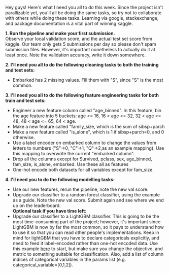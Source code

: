 Hey guys! Here's what I need you all to do this week. Since the project isn't parallizable yet, you'll all be doing the same tasks, so try not to collaborate with others while doing these tasks. Learning via google, stackexchange, and package documentation is a vital part of winning kaggle. 

**1. Run the pipeline and make your first submission.**  
Observe your local validation score, and the actual test set score from kaggle. Our team only gets 5 submissions per day so please don't spam submission files. However, it's important nonetheless to actually do it at least once. Note the validation accuracy, write it down somewhere.

**2. I'll need you all to do the following cleaning tasks to both the training and test sets:**
* Embarked has 2 missing values. Fill them with "S", since "S" is the most common.

**3. I'll need you all to do the following feature engineering tasks for both train and test sets:**
* Engineer a new feature column called "age_binned". In this feature, bin the age feature into 5 buckets: age <= 16, 16 < age <= 32, 32 < age <= 48, 48 < age <= 65, 64 < age. 
* Make a new feature called "family_size, which is the sum of sibsp+parch
* Make a new feature called "is_alone", which is 1 if sibsp+parch=0, and 0 otherwise. 
* Use a label encoder on embarked column to change the values from letters to numbers ("S"->0, "C"->1, "Q"->2,as an example mapping). Use this mapping to overwrite the current "embarked column".
* Drop all the columns except for Survived, pclass, sex, age_binned, fam_size, is_alone, embarked. Use these all as features
* One-hot encode both datasets for all variables except for fam_size.

**4. I'll need you to do the following modelling tasks:**
* Use our new features, rerun the pipeline, note the new val score.
* Upgrade our classifier to a random forest classifier, using the example as a guide. Note the new val score. Submit again and see where we end up on the leaderboard.  
**Optional task if you have time left:**
* Upgrade our classifier to a LightGBM classifier. This is going to be the most time-consuming part of the project; however, it's important since LightGBM is now by far the most common, so it pays to understand how to use it so that you can read other people's implementations. Keep in mind for lightGBM that you have to declare categoricals explicitly, and need to feed it label-encoded rather than one-hot encoded data. Use this example [here](https://github.com/Microsoft/LightGBM/blob/master/examples/python-guide/simple_example.py) to start, but make sure you change the objective, and metric to something suitable for classification. Also, add a list of column indices of categorical variables in the params list (e.g. categorical_variable=[0,1,2]).
